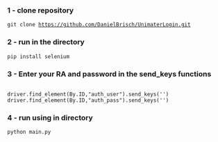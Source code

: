 ### 1 - clone repository
<code>git clone https://github.com/DanielBrisch/UnimaterLogin.git</code>

### 2 - run in the directory
<code>pip install selenium</code>

### 3 - Enter your RA and password in the send_keys functions
<code> 
driver.find_element(By.ID,"auth_user").send_keys('')
driver.find_element(By.ID,"auth_pass").send_keys('')
</code>

### 4 - run using in directory

<code>python main.py</code>
